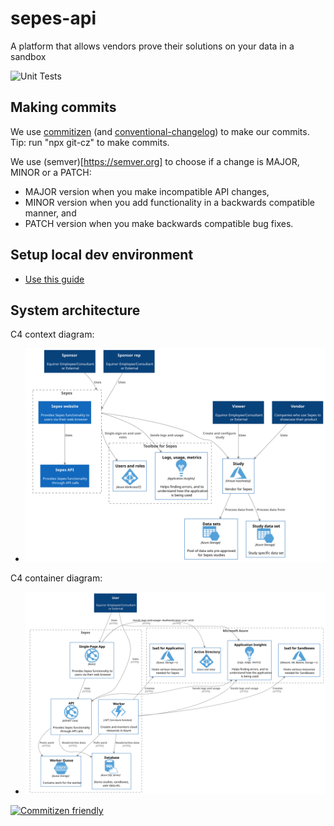 # sepes-api

A platform that allows vendors prove their solutions on your data in a sandbox

![Unit Tests](https://github.com/equinor/sepes-api/workflows/Unit%20Tests/badge.svg)

## Making commits

We use [commitizen](http://commitizen.github.io/cz-cli) (and [conventional-changelog](https://github.com/conventional-changelog/conventional-changelog)) to make our commits. Tip:  run "npx git-cz" to make commits. 

We use (semver)[https://semver.org] to choose if a change is MAJOR, MINOR or a PATCH:

- MAJOR version when you make incompatible API changes,
- MINOR version when you add functionality in a backwards compatible manner, and
- PATCH version when you make backwards compatible bug fixes.

## Setup local dev environment

- [Use this guide](./docs/developers/setup-dev-environment.md)

## System architecture

C4 context diagram:

- ![C1 model](/docs/platform/C4ContextDiagram.svg)


C4 container diagram:

- ![C2 model](/docs/platform/C4ContainerDiagram.svg)

[![Commitizen friendly](https://img.shields.io/badge/commitizen-friendly-brightgreen.svg)](http://commitizen.github.io/cz-cli/)
